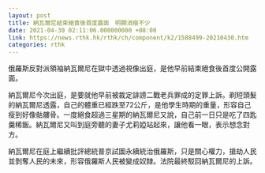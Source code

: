 ```yaml
---
layout: post
title: 納瓦爾尼結束絕食後首度露面　明顯消瘦不少
date: 2021-04-30 02:11:06.000000000 +08:00
link: https://news.rthk.hk/rthk/ch/component/k2/1588499-20210430.htm
categories: rthk
---
```


俄羅斯反對派領袖納瓦爾尼在獄中透過視像出庭，是他早前結束絕食後首度公開露面。

納瓦爾尼今次出庭，是要就他早前被裁定誹謗二戰老兵罪成的定罪上訴。剃短頭髮的納瓦爾尼透露，自己的體重已經跌至72公斤，是他學生時期的重量，形容自己瘦到好像骷髏骨。一度絕食超過三星期的納瓦爾尼又說，自己前一日只是吃了四匙羹稀飯。納瓦爾尼又叫到庭旁聽的妻子尤莉婭站起來，讓他看一眼，表示想念對方。

納瓦爾尼在庭上繼續批評總統普京試圖永續統治俄羅斯，只是關心權力，搶劫人民並剝奪人民的未來，形容俄羅斯人民被變成奴隸。法院最終駁回納瓦爾尼的上訴。
